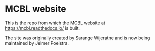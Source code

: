 # MCBL website
This is the repo from which the MCBL website at https://mcbl.readthedocs.io/ is built.

The site was originally created by Sarange Wijeratne and is now being maintained by Jelmer Poelstra.
